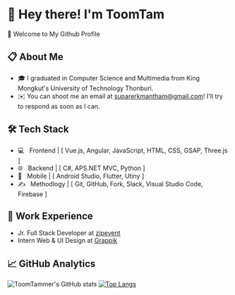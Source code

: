 # :wave: Hey there! I'm ToomTam
:sunflower: Welcome to My Github Profile
## :clipboard:  About Me
- :mortar_board: I graduated in Computer Science and Multimedia from King Mongkut's University of Technology Thonburi.
- :envelope: You can shoot me an email at suparerkmantham@gmail.com! I'll try to respond as soon as I can.
## 🛠  Tech Stack
- 💻 &nbsp; Frontend |
[ Vue.js, Angular, JavaScript, HTML, CSS, GSAP, Three.js ]
- 🌐 &nbsp; Backend |
[ C#, APS.NET MVC, Python ]
- 🔭 &nbsp; Mobile |
[ Android Studio, Flutter, Utiny ]
- ✍️ &nbsp; Methodlogy |
[ Git, GitHub, Fork, Slack, Visual Studio Code, Firebase ]
## :briefcase: Work Experience
- Jr. Full Stack Developer at [zipevent](zipevent)
- Intern Web & UI Design at [Grappik](Grappik)
## :chart_with_upwards_trend: GitHub Analytics
![ToomTammer's GitHub stats](https://github-readme-stats.vercel.app/api?username=ToomTammer&count_private=&show_icons=true&theme=radical)
[![Top Langs](https://github-readme-stats.vercel.app/api/top-langs/?username=ToomTammer&layout=compact&theme=radical)](https://github.com/ToomTammer/github-readme-stats)
